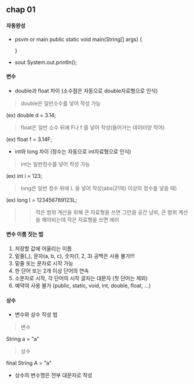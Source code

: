## chap 01
#### 자동완성
- psvm or main
 public static void main(String[] args) {
        
     }

- sout
 System.out.println();


#### 변수
- double과 float 차이 (소수점은 자동으로 double자료형으로 인식)
> double은 일반소수를 넣어 작성 가능

 (ex) double d = 3.14;
> float은 일반 소수 뒤에 F나 f 를 넣어 작성(들어가는 데이터양 적어)

 (ex) float f = 3.14F;

- int와 long 차이 (정수는 자동으로 int자료형으로 인식)
> int는 일반정수를 넣어 작성 가능

 (ex) int i = 123;
> long은 일반 정수 뒤에 L 을 넣어 작성(abs(21억) 이상의 정수를 넣을 때)

 (ex) long l = 123456789123L;

>> 작은 범위 계산을 위해 큰 자료형을 쓰면 그만큼 공간 낭비, 큰 범위 계산을 해야되는데 작은 자료형을 쓰면 에러

#### 변수 이름 짓는 법
1. 저장할 값에 어울리는 이름
2. 밑줄(_), 문자(a, b, c), 숫자(1, 2, 3)
    공백은 사용 불가!!!
3. 밑줄 또는 문자로 시작 가능
4. 한 단어 또는 2개 이상 단어의 연속
5. 소문자로 시작, 각 단어의 시작 글자는 대문자 (첫 단어는 제외)
6. 예약여 사용 불가 (public, static, void, int, double, float, ...)

#### 상수
- 변수와 상수 작성 법
> 변수

String a = "a"
> 상수

final String A = "a"

* 상수의 변수명은 전부 대문자로 작성
